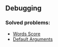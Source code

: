 ## Debugging

### Solved problems:

* [Words Score](words-score)
* [Default Arguments](default-arguments)